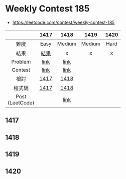 # Weekly Contest 185

- <https://leetcode.com/contest/weekly-contest-185>

| | 1417 | 1418 | 1419 | 1420 |
|:---:|:---:|:---:|:---:|:---:|
| 難度 | Easy | Medium | Medium | Hard |
| 結果 | [結果](https://leetcode.com/contest/weekly-contest-185/submissions/detail/326905402/) | x | x | x |
| Problem | [link](https://leetcode.com/problems/reformat-the-string/) | [link](https://leetcode.com/problems/display-table-of-food-orders-in-a-restaurant/) |
| Contest | [link](https://leetcode.com/contest/weekly-contest-185/problems/reformat-the-string) | [link](https://leetcode.com/contest/weekly-contest-185/problems/display-table-of-food-orders-in-a-restaurant/)
| 檢討 | [1417](1417.md) | [1418](1418.swift)
| 程式碼 | [1417](1417.swift) | [1418](1418.md)
| Post<br>(LeetCode) | | [link](https://leetcode.com/problems/display-table-of-food-orders-in-a-restaurant/discuss/586899)

## 1417

## 1418

## 1419

## 1420